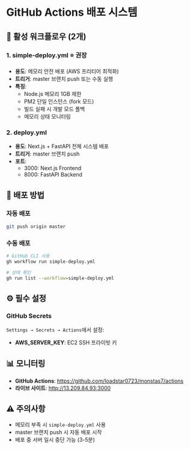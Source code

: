 # GitHub Actions 배포 시스템

## 📁 활성 워크플로우 (2개)

### 1. simple-deploy.yml ⭐ 권장
- **용도**: 메모리 안전 배포 (AWS 프리티어 최적화)
- **트리거**: master 브랜치 push 또는 수동 실행
- **특징**: 
  - Node.js 메모리 1GB 제한
  - PM2 단일 인스턴스 (fork 모드)
  - 빌드 실패 시 개발 모드 폴백
  - 메모리 상태 모니터링

### 2. deploy.yml
- **용도**: Next.js + FastAPI 전체 시스템 배포
- **트리거**: master 브랜치 push
- **포트**: 
  - 3000: Next.js Frontend
  - 8000: FastAPI Backend

## 🚀 배포 방법

### 자동 배포
```bash
git push origin master
```

### 수동 배포
```bash
# GitHub CLI 사용
gh workflow run simple-deploy.yml

# 상태 확인
gh run list --workflow=simple-deploy.yml
```

## ⚙️ 필수 설정

### GitHub Secrets
`Settings → Secrets → Actions`에서 설정:
- **AWS_SERVER_KEY**: EC2 SSH 프라이빗 키

## 📊 모니터링

- **GitHub Actions**: https://github.com/loadstar0723/monstas7/actions
- **라이브 사이트**: http://13.209.84.93:3000

## ⚠️ 주의사항

- 메모리 부족 시 `simple-deploy.yml` 사용
- master 브랜치 push 시 자동 배포 시작
- 배포 중 서버 일시 중단 가능 (3-5분)